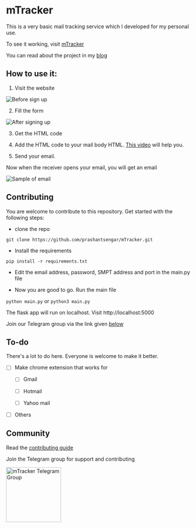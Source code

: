 # mTracker

This is a very basic mail tracking service which I developed for my personal use.

To see it working, visit [mTracker](https://emailtrack.herokuapp.com/)

You can read about the project in my [blog](https://prashants.in/blog/python-flask-e-mail-tracker/)

## How to use it:

1. Visit the website

![Before sign up](screenshots/before_signup.png)

2. Fill the form

![After signing up](screenshots/after_signup.png)

3. Get the HTML code

4. Add the HTML code to your mail body HTML. [This video](https://youtu.be/MsMSqhMlfao) will help you.

5. Send your email.

Now when the receiver opens your email, you will get an email

![Sample of email](screenshots/mail.png)



## Contributing

You are welcome to contribute to this repository. Get started with the following steps:

- clone the repo

`git clone https://github.com/prashantsengar/mTracker.git`

- Install the requirements

 `pip install -r requirements.txt`

- Edit the email address, password, SMPT address and port in the main.py file

- Now you are good to go. Run the main file

`python main.py` or `python3 main.py`

The flask app will run on localhost. Visit http://localhost:5000

Join our Telegram group via the link given [below](#community)

## To-do

There's a lot to do here. Everyone is welcome to make it better.

- [ ] Make chrome extension that works for
  
  - [ ] Gmail

  - [ ] Hotmail

  - [ ] Yahoo mail

- [ ] Others

## Community 

Read the [contributing guide](./CONTRIBUTING.md)

Join the Telegram group for support and contributing

[<img src="https://upload.wikimedia.org/wikipedia/commons/thumb/8/82/Telegram_logo.svg/1024px-Telegram_logo.svg.png" alt="mTracker Telegram Group" width="150" height="150">](https://t.me/joinchat/INDdLhHnniCnOsIe3ivWDg)
